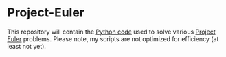 # Project-Euler
This repository will contain the [Python code](https://www.python.org/downloads/windows/) used to solve various [Project Euler](https://projecteuler.net/about) problems. Please note, my scripts are not optimized for efficiency (at least not yet). 
